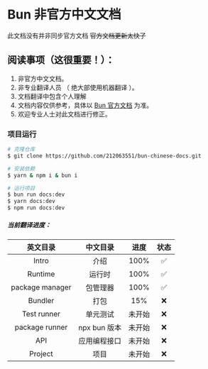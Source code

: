 # Bun 非官方中文文档

此文档没有并非同步官方文档 ~~官方文档更新太快了~~

## 阅读事项（这很重要！）：

1. 非官方中文文档。
2. 非专业翻译人员 （ 绝大部使用机器翻译 ）。
3. 文档翻译中包含个人理解
4. 文档内容仅供参考，具体以 [Bun 官方文档](https://bun.sh/docs) 为准。
5. 欢迎专业人士对此文档进行修正。

### 项目运行

```sh
# 克隆仓库
$ git clone https://github.com/212063551/bun-chinese-docs.git

# 安装依赖
$ yarn & npm i & bun i

# 运行项目
$ bun run docs:dev
$ yarn docs:dev
$ npm run docs:dev
```

##### 当前翻译进度：

|    英文目录     |   中文目录   |  进度  | 状态 |
| :-------------: | :----------: | :----: | :--: |
|      Intro      |     介绍     |  100%  |  ✅  |
|     Runtime     |    运行时    |  100%  |  ✅  |
| package manager |   包管理器   |  100%  |  ✅  |
|     Bundler     |     打包     |  15%   |  ❌  |
|   Test runner   |   单元测试   | 未开始 |  ❌  |
| package runner  | npx bun 版本 | 未开始 |  ❌  |
|       API       | 应用编程接口 | 未开始 |  ❌  |
|     Project     |     项目     | 未开始 |  ❌  |
